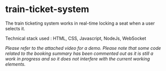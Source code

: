 # train-ticket-system

The train ticketing system works in real-time locking a seat when a user selects it. 

Technical stack used : HTML, CSS, Javascript, NodeJs, WebSocket

_Please refer to the attached video for a demo.
Please note that some code related to the booking summary has been commented out as it is still a work in progress and so it does not interfere with the current working elements._


